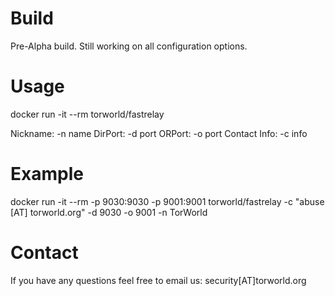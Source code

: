 # Build
Pre-Alpha build. Still working on all configuration options.

# Usage

docker run -it --rm torworld/fastrelay

Nickname: -n name
DirPort: -d port
ORPort: -o port
Contact Info: -c info

# Example
docker run -it --rm -p 9030:9030 -p 9001:9001 torworld/fastrelay -c "abuse [AT] torworld.org" -d 9030 -o 9001 -n TorWorld

# Contact
If you have any questions feel free to email us: security[AT]torworld.org
